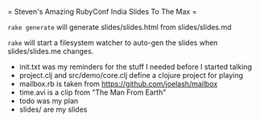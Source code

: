
= Steven's Amazing RubyConf India Slides To The Max =

`rake generate` will generate slides/slides.html from slides/slides.md

`rake` will start a filesystem watcher to auto-gen the slides when slides/slides.me changes.

* init.txt was my reminders for the stuff I needed before I started talking
* project.clj and src/demo/core.clj define a clojure project for playing
* mailbox.rb is taken from https://github.com/joelash/mailbox
* time.avi is a clip from "The Man From Earth"
* todo was my plan
* slides/ are my slides